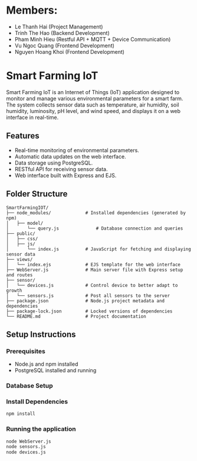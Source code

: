 # Members:
- Le Thanh Hai (Project Management)
- Trinh The Hao (Backend Development)
- Pham Minh Hieu (Restful API + MQTT + Device Communication)
- Vu Ngoc Quang (Frontend Development)
- Nguyen Hoang Khoi (Frontend Development)

# Smart Farming IoT

Smart Farming IoT is an Internet of Things (IoT) application designed to monitor and manage various environmental parameters for a smart farm. The system collects sensor data such as temperature, air humidity, soil humidity, luminosity, pH level, and wind speed, and displays it on a web interface in real-time.

## Features

- Real-time monitoring of environmental parameters.
- Automatic data updates on the web interface.
- Data storage using PostgreSQL.
- RESTful API for receiving sensor data.
- Web interface built with Express and EJS.

## Folder Structure
```plaintext
SmartFarmingIOT/
├── node_modules/             # Installed dependencies (generated by npm)
│   ├── model/
│       └── query.js              # Database connection and queries
├── public/
│   ├── css/
│   ├── js/
│       └── index.js          # JavaScript for fetching and displaying sensor data
├── views/
│   └── index.ejs             # EJS template for the web interface
├── WebServer.js              # Main server file with Express setup and routes
├── sensor/
│   └── devices.js            # Control device to better adapt to growth
│   └── sensors.js            # Post all sensors to the server
├── package.json              # Node.js project metadata and dependencies
├── package-lock.json         # Locked versions of dependencies
└── README.md                 # Project documentation
```

## Setup Instructions

### Prerequisites
- Node.js and npm installed
- PostgreSQL installed and running
### Database Setup

### Install Dependencies
```bash
npm install
```

### Running the application
```bash
node WebServer.js
node sensors.js
node devices.js
```


